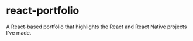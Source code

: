 # react-portfolio
A React-based portfolio that highlights the React and React Native projects I've made.
